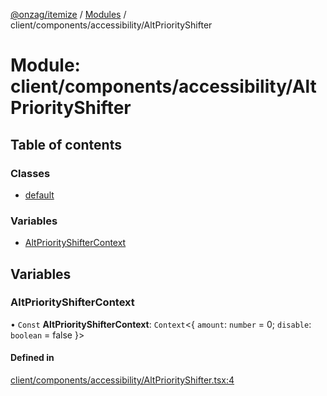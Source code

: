 [@onzag/itemize](../README.md) / [Modules](../modules.md) / client/components/accessibility/AltPriorityShifter

# Module: client/components/accessibility/AltPriorityShifter

## Table of contents

### Classes

- [default](../classes/client_components_accessibility_AltPriorityShifter.default.md)

### Variables

- [AltPriorityShifterContext](client_components_accessibility_AltPriorityShifter.md#altpriorityshiftercontext)

## Variables

### AltPriorityShifterContext

• `Const` **AltPriorityShifterContext**: `Context`\<\{ `amount`: `number` = 0; `disable`: `boolean` = false }\>

#### Defined in

[client/components/accessibility/AltPriorityShifter.tsx:4](https://github.com/onzag/itemize/blob/59702dd5/client/components/accessibility/AltPriorityShifter.tsx#L4)
